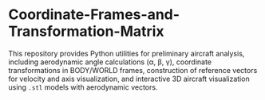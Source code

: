 # Coordinate-Frames-and-Transformation-Matrix
This repository provides Python utilities for preliminary aircraft analysis, including aerodynamic angle calculations (α, β, γ), coordinate transformations in BODY/WORLD frames, construction of reference vectors for velocity and axis visualization, and interactive 3D aircraft visualization using `.stl` models with aerodynamic vectors.
